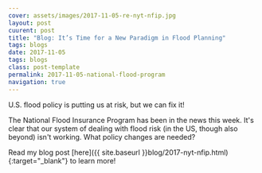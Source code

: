```yaml
---
cover: assets/images/2017-11-05-re-nyt-nfip.jpg
layout: post
cuurent: post
title: "Blog: It’s Time for a New Paradigm in Flood Planning"
tags: blogs
date: 2017-11-05
tags: blogs
class: post-template
permalink: 2017-11-05-national-flood-program
navigation: true
---
```


U.S. flood policy is putting us at risk, but we can fix it!

The National Flood Insurance Program has been in the news this week.
It's clear that our system of dealing with flood risk (in the US, though also beyond) isn't working.
What policy changes are needed?

Read my blog post [here]({{ site.baseurl }}blog/2017-nyt-nfip.html){:target="_blank"} to learn more!

